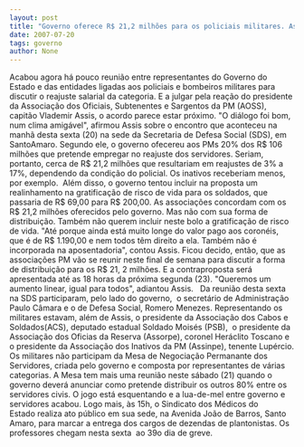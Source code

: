 ```yaml
---
layout: post
title: "Governo oferece R$ 21,2 milhões para os policiais militares. Associações avaliam proposta"
date: 2007-07-20
tags: governo
author: None
---
```

Acabou agora h&aacute; pouco reuni&atilde;o entre representantes do Governo do Estado e das entidades ligadas aos policiais e bombeiros militares para discutir o reajuste salarial da categoria. E a julgar pela rea&ccedil;&atilde;o do presidente da Associa&ccedil;&atilde;o dos Oficiais, Subtenentes e Sargentos da PM (AOSS), capit&atilde;o Vlademir Assis, o acordo parece estar pr&oacute;ximo.
&quot;O di&aacute;logo foi bom, num clima amig&aacute;vel&quot;, afirmou Assis sobre o encontro que aconteceu na manh&atilde; desta sexta (20) na sede da Secretaria de Defesa Social (SDS), em SantoAmaro. 
Segundo ele, o governo ofecereu aos PMs 20% dos R$ 106 milh&otilde;es que pretende empregar no reajuste dos servidores. Seriam, portanto, cerca de R$ 21,2 milh&otilde;es que resultariam em&nbsp;reajustes&nbsp;de 3% a 17%, dependendo da condi&ccedil;&atilde;o do policial. Os inativos receberiam menos, por exemplo.&nbsp;
Al&eacute;m disso, o governo tentou incluir na proposta um realinhamento na gratifica&ccedil;&atilde;o de risco de vida para os soldados, que passaria de R$ 69,00 para R$ 200,00.
As associa&ccedil;&otilde;es concordam com os R$ 21,2 milh&otilde;es oferecidos pelo governo. Mas n&atilde;o com sua forma de distribui&ccedil;&atilde;o. Tamb&eacute;m n&atilde;o querem incluir neste bolo a gratifica&ccedil;&atilde;o de risco de vida. &quot;At&eacute; porque ainda est&aacute; muito longe do valor pago aos coron&eacute;is, que &eacute; de R$ 1.190,00 e nem todos t&ecirc;m direito a ela. Tamb&eacute;m n&atilde;o &eacute; incorporada na aposentadoria&quot;,&nbsp;contou Assis.
Ficou decido, ent&atilde;o, que as associa&ccedil;&otilde;es PM v&atilde;o se reunir neste final de semana para discutir a forma de distribui&ccedil;&atilde;o para os R$ 21, 2 milh&otilde;es. E a contraproposta ser&aacute; apresentada at&eacute; as 18 horas da&nbsp;pr&oacute;xima segunda (23). &quot;Queremos um aumento linear, igual para todos&quot;, adiantou Assis.&nbsp;&nbsp;
Da reuni&atilde;o desta sexta na SDS participaram, pelo lado do governo,&nbsp; o secret&aacute;rio de Administra&ccedil;&atilde;o Paulo C&acirc;mara e&nbsp;o de Defesa Social, Romero Menezes. Representando&nbsp;os militares estavam, al&eacute;m de Assis, o presidente da Associa&ccedil;&atilde;o dos Cabos e Soldados(ACS), deputado estadual Soldado Mois&eacute;s (PSB),&nbsp; o presidente da Associa&ccedil;&atilde;o dos Oficias da Reserva (Assorpe), coronel Her&aacute;clito Toscano e o presidente da Associa&ccedil;&atilde;o dos Inativos da PM (Assinpe), tenente Lup&eacute;rcio.
Os militares n&atilde;o participam da Mesa de Negocia&ccedil;&atilde;o Permanante dos Servidores, criada pelo governo e composta por representantes de v&aacute;rias categorias. A Mesa tem mais uma reuni&atilde;o neste s&aacute;bado (21) quando o governo dever&aacute; anunciar como pretende&nbsp;distribuir&nbsp;os outros 80% entre os servidores civis.
O jogo est&aacute;&nbsp;esquentando e a lua-de-mel entre governo e servidores&nbsp;acabou.&nbsp;Logo mais, &agrave;s 15h, o Sindicato dos M&eacute;dicos do Estado&nbsp;realiza ato p&uacute;blico em sua sede, na Avenida Jo&atilde;o de Barros, Santo Amaro, para marcar a entrega dos cargos de dezendas de plantonistas. Os professores chegam nesta sexta&nbsp; ao 39o dia de greve.&nbsp; 